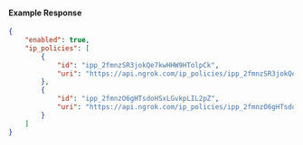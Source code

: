<!-- Code generated for API Clients. DO NOT EDIT. -->

#### Example Response

```json
{
	"enabled": true,
	"ip_policies": [
		{
			"id": "ipp_2fmnzSR3jokQe7kwHHW9HTolpCk",
			"uri": "https://api.ngrok.com/ip_policies/ipp_2fmnzSR3jokQe7kwHHW9HTolpCk"
		},
		{
			"id": "ipp_2fmnzO6gHTsdoHSxLGvkpLIL2pZ",
			"uri": "https://api.ngrok.com/ip_policies/ipp_2fmnzO6gHTsdoHSxLGvkpLIL2pZ"
		}
	]
}
```

